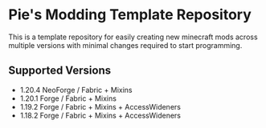 # Pie's Modding Template Repository

This is a template repository for easily creating
new minecraft mods across multiple versions with minimal
changes required to start programming.

## Supported Versions

- 1.20.4 NeoForge / Fabric + Mixins
- 1.20.1 Forge / Fabric + Mixins
- 1.19.2 Forge / Fabric + Mixins + AccessWideners
- 1.18.2 Forge / Fabric + Mixins + AccessWideners

